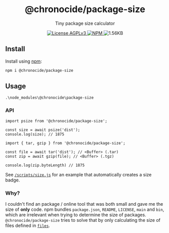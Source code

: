 <div align="center">
  <h1>@chronocide/package-size</h1>
  <p>Tiny package size calculator</p>
  <a href="/LICENSE">
    <img alt="License AGPLv3" src="https://img.shields.io/badge/license-AGPLv3-blue.svg" />
  </a>
  <a href="https://www.npmjs.com/package/@chronocide/package-size">
    <img alt="NPM" src="https://img.shields.io/npm/v/@chronocide/package-size?label=npm">
  </a>
	<img alt="1.56KB" src="https://img.shields.io/badge/gzip-1.56KB-g">
</div>

## Install

Install using [npm](npmjs.org):

```sh
npm i @chronocide/package-size
```

## Usage

```SH
.\node_modules\@chronocide\package-size
```

### API

```TS
import psize from '@chronocide/package-size';

const size = await psize('dist');
console.log(size); // 1875
```

```TS
import { tar, gzip } from '@chronocide/package-size';

const file = await tar('dist'); // <Buffer> (.tar)
const zip = await gzip(file); // <Buffer> (.tgz)

console.log(zip.byteLength) // 1875
```

See [`/scripts/size.js`](/scripts/size.js) for an example that automatically creates a size badge.

### Why?

I couldn't find an package / online tool that was both small and gave me the size of **only**  code. npm bundles `package.json`, `README`, `LICENSE`, `main` and `bin`, which are irrelevant when trying to determine the size of packages. `@chronocide/package-size` tries to solve that by only calculating the size of files defined in [`files`](https://docs.npmjs.com/cli/v10/configuring-npm/package-json?v=true#files).

